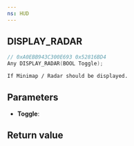 ```yaml
---
ns: HUD
---
```

## DISPLAY_RADAR

```c
// 0xA0EBB943C300E693 0x52816BD4
Any DISPLAY_RADAR(BOOL Toggle);
```

```
If Minimap / Radar should be displayed.  
```

## Parameters
* **Toggle**: 

## Return value
